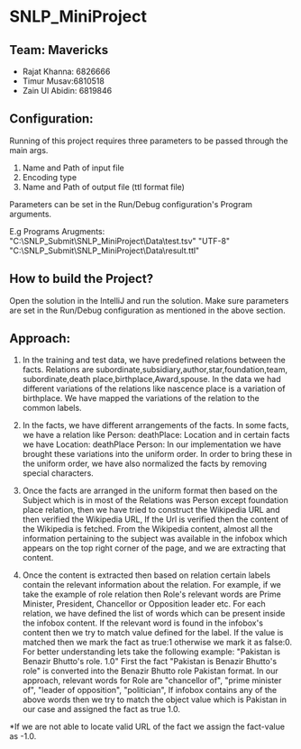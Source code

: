 # SNLP_MiniProject

## Team: Mavericks
* Rajat Khanna: 6826666
* Timur Musav:6810518
* Zain Ul Abidin: 6819846

## Configuration:
Running of this project requires three parameters to be passed through the main args. 
1. Name and Path of input file
2. Encoding type
3. Name and Path of output file (ttl format file)

Parameters can be set in the Run/Debug configuration's Program arguments.

E.g Programs Arugments: "C:\SNLP_Submit\SNLP_MiniProject\Data\test.tsv" "UTF-8" "C:\SNLP_Submit\SNLP_MiniProject\Data\result.ttl"

## How to build the Project?
Open the solution in the IntelliJ and run the solution. Make sure parameters are set in the Run/Debug configuration as mentioned
in the above section.

## Approach:
1. In the training and test data, we have predefined relations between the facts. Relations are subordinate,subsidiary,author,star,foundation,team,
subordinate,death place,birthplace,Award,spouse. In the data we had different variations of the relations like nascence place is a variation of birthplace.
We have mapped the variations of the relation to the common labels.

2. In the facts, we have different arrangements of the facts. In some facts, we have a relation like Person: deathPlace: Location and in certain facts
we have Location: deathPlace Person: In our implementation we have brought these variations into the uniform order. In order to bring these in the
uniform order, we have also normalized the facts by removing special characters.

3. Once the facts are arranged in the uniform format then based on the Subject which is in most of the Relations was Person except foundation place relation, then we have tried to construct the Wikipedia URL and then verified the Wikipedia URL, If the Url is verified then the content of the Wikipedia is
fetched. From the Wikipedia content, almost all the information pertaining to the subject was available in the infobox which appears on the top right corner of the page, and we are extracting that content.

4. Once the content is extracted then based on relation certain labels contain the relevant information about the relation. For example, if we take the example of role relation then Role's relevant words are Prime Minister, President, Chancellor or Opposition leader etc. For each relation, we have
defined the list of words which can be present inside the infobox content. If the relevant word is found in the infobox's content then we try to match value defined for the label. If the value is matched then we mark the fact as true:1 otherwise we mark it as false:0. For better understanding lets take
the following example: "Pakistan is Benazir Bhutto's role. 1.0"
First the fact "Pakistan is Benazir Bhutto's role" is converted into the Benazir Bhutto role Pakistan format. 
In our approach, relevant words for Role are "chancellor of", "prime minister of", "leader of opposition", "politician", 
If infobox contains any of the above words then we try to match the object value which is Pakistan in our case and assigned the fact as true 1.0. 

*If we are not able to locate valid URL of the fact we assign the fact-value as -1.0.
